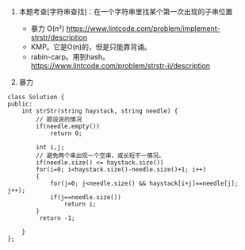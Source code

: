 

1. 本题考查[字符串查找]：在一个字符串里找某个第一次出现的子串位置
    - 暴力 O(n²)    https://www.lintcode.com/problem/implement-strstr/description
    - KMP。它是O(n)的，但是只能靠背诵。
    - rabin-carp。用到hash。    
        https://www.lintcode.com/problem/strstr-ii/description


1. 暴力
```
class Solution {
public:
    int strStr(string haystack, string needle) {        
        // 题设说的情况
        if(needle.empty())
            return 0;

        int i,j;
        // 避免两个串出现一个空串，或长短不一情况。
        if(needle.size() <= haystack.size())
        for(i=0; i<haystack.size()-needle.size()+1; i++)
        {
            for(j=0; j<needle.size() && haystack[i+j]==needle[j]; j++);
            if(j==needle.size())
                return i;
        }        
         return -1;   
            
    }
};
```